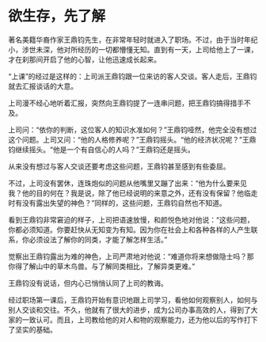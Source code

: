 # 欲生存，先了解

著名美籍华裔作家王鼎钧先生，在非常年轻时就进入了职场。不过，由于当时年纪小，涉世未深，他对所经历的一切都懵懂无知。直到有一天，上司给他上了一课，才在刹那间开启了他的心智，让他迅速成长起来。

“上课”的经过是这样的：上司派王鼎钧跟一位来访的客人交谈。客人走后，王鼎钧就去汇报谈话的大意。

上司漫不经心地听着汇报，突然向王鼎钧提了一连串问题，把王鼎钧搞得措手不及。

上司问：“依你的判断，这位客人的知识水准如何？”王鼎钧哑然，他完全没有想过这个问题。上司又问：“他的人格修养呢？”王鼎钧摇头。“他的经济状况呢？”王鼎钧继续摇头。“他是一个有自信心的人吗？”王鼎钧还是摇头。

从来没有想过与客人交谈还要考虑这些问题，王鼎钧甚至感到有些委屈。

不过，上司没有罢休，连珠炮似的问题从他嘴里又蹦了出来：“他为什么要来见我？他的目的何在？我是说，除了他已经说明的来意之外，还有没有保留？他临走时有没有露出失望的神色？”同样的，这些问题，王鼎钧自然也不知道。

看到王鼎钧非常窘迫的样子，上司把语速放慢，和颜悦色地对他说：“这些问题，你都必须知道。你要赶快从无知变为有知。因为你在社会上和各种各样的人产生联系，你必须设法了解你的同类，才能了解怎样生活。”

觉察出王鼎钧露出为难的神色，上司严肃地对他说：“难道你将来想做隐士吗？那你得了解山中的草木鸟兽。与了解同类相比，了解异类更难。”

王鼎钧没有说话，但内心已悄悄认同了上司的教诲。

经过职场第一课后，王鼎钧开始有意识地跟上司学习，看他如何观察别人，如何与别人交谈和交往。不久，他就有了很大的进步，成为公司办事高效的人，得到了大家的一致认可。而且，上司教给他的对人和物的观察能力，还为他以后的写作打下了坚实的基础。